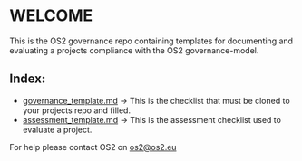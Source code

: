 # WELCOME

This is the OS2 governance repo containing templates for documenting and evaluating a projects compliance with the OS2 governance-model.

## Index:

- [governance_template.md](governance_template.md) -> This is the checklist that must be cloned to your projects repo and filled.
- [assessment_template.md](assessment_template.md) -> This is the assessment checklist used to evaluate a project.

For help please contact OS2 on os2@os2.eu
